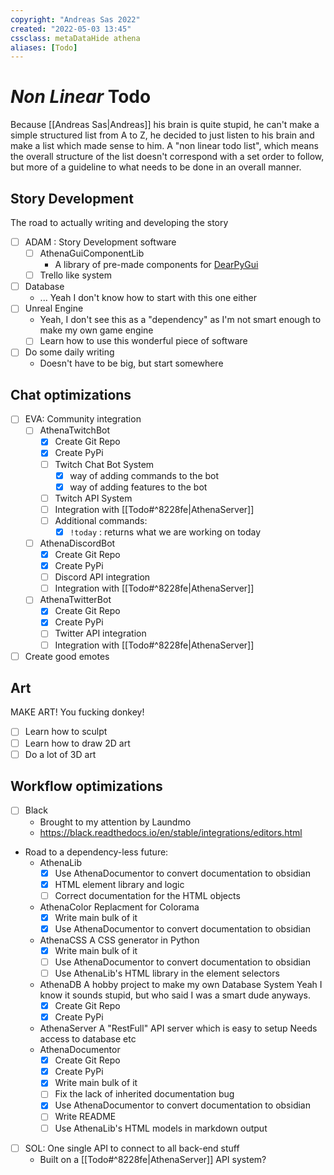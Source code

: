 ```yaml
---
copyright: "Andreas Sas 2022"
created: "2022-05-03 13:45"
cssclass: metaDataHide athena
aliases: [Todo]
---
```


# *Non Linear* Todo
Because [[Andreas Sas|Andreas]] his brain is quite stupid, he can't make a simple structured list from A to Z, he decided to just listen to his brain and make a list which made sense to him. A "non linear todo list", which means the overall structure of the list doesn't correspond with a set order to follow, but more of a guideline to what needs to be done in an overall manner.

## Story Development
The road to actually writing and developing the story
- [ ] ADAM : Story Development software
    - [ ] <span class="todo_project">AthenaGuiComponentLib</span>
        - A library of pre-made components for [DearPyGui](https://github.com/hoffstadt/DearPyGui)
    - [ ] Trello like system
- [ ] Database
    - ... Yeah I don't know how to start with this one either
- [ ] Unreal Engine
    - Yeah, I don't see this as a "dependency" as I'm not smart enough to make my own game engine
    - [ ] Learn how to use this wonderful piece of software
- [ ] Do some daily writing
    - Doesn't have to be big, but start somewhere

## Chat optimizations
- [ ] EVA: Community integration
    - [ ] <span class="todo_project">AthenaTwitchBot</span>
        -  [x] Create Git Repo
        -  [x] Create PyPi 
        - [ ] Twitch Chat Bot System
            -  [x] way of adding commands to the bot
            -  [x] way of adding features to the bot
        - [ ] Twitch API System
        - [ ] Integration with [[Todo#^8228fe|AthenaServer]]
        - [ ] Additional commands:
            - [x] `!today` : returns what we are working on today
    - [ ] <span class="todo_project">AthenaDiscordBot</span>
        -  [x] Create Git Repo
        -  [x] Create PyPi 
        - [ ] Discord API integration
        - [ ] Integration with [[Todo#^8228fe|AthenaServer]]
    - [ ] <span class="todo_project">AthenaTwitterBot</span>
        -  [x] Create Git Repo
        -  [x] Create PyPi 
        - [ ] Twitter API integration
        - [ ] Integration with [[Todo#^8228fe|AthenaServer]]
- [ ] Create good emotes

## Art
MAKE ART! You fucking donkey!
- [ ] Learn how to sculpt
- [ ] Learn how to draw 2D art
- [ ] Do a lot of 3D art

## Workflow optimizations
- [ ] Black
    - Brought to my attention by Laundmo
    -  https://black.readthedocs.io/en/stable/integrations/editors.html

-  Road to a dependency-less future:
     -  <span class="todo_project">AthenaLib</span>
        -  [x] Use AthenaDocumentor to convert documentation to obsidian
        -  [x] HTML element library and logic
        -  [ ] Correct documentation for the HTML objects
    -  <span class="todo_project">AthenaColor</span>
       Replacment for Colorama
        -  [x] Write main bulk of it
        -  [x] Use AthenaDocumentor to convert documentation to obsidian
    -  <span class="todo_project">AthenaCSS</span>
       A CSS generator in Python
        -  [x] Write main bulk of it
        -  [ ] Use AthenaDocumentor to convert documentation to obsidian
        -  [ ] Use AthenaLib's HTML library in the element selectors
    -  <span class="todo_project">AthenaDB</span> 
        A hobby project to make my own Database System
        Yeah I know it sounds stupid, but who said I was a smart dude anyways.
        -  [x] Create Git Repo
        -  [x] Create PyPi 
    -  <span class="todo_project">AthenaServer</span>
        A "RestFull" API server which is easy to setup
        Needs access to database etc
    -  <span class="todo_project">AthenaDocumentor</span>
        -  [x] Create Git Repo
        -  [x] Create PyPi 
        -  [x] Write main bulk of it
        -  [ ] Fix the lack of inherited documentation bug
        -  [x] Use AthenaDocumentor to convert documentation to obsidian
        -  [ ] Write README
        -  [ ] Use AthenaLib's HTML models in markdown output
-  [ ] SOL: One single API to connect to all back-end stuff
    -  Built on a [[Todo#^8228fe|AthenaServer]] API system?